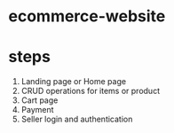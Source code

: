 # ecommerce-website

# steps

1. Landing page or Home page
2. CRUD operations for items or product 
3. Cart page
4. Payment
5. Seller login and authentication



